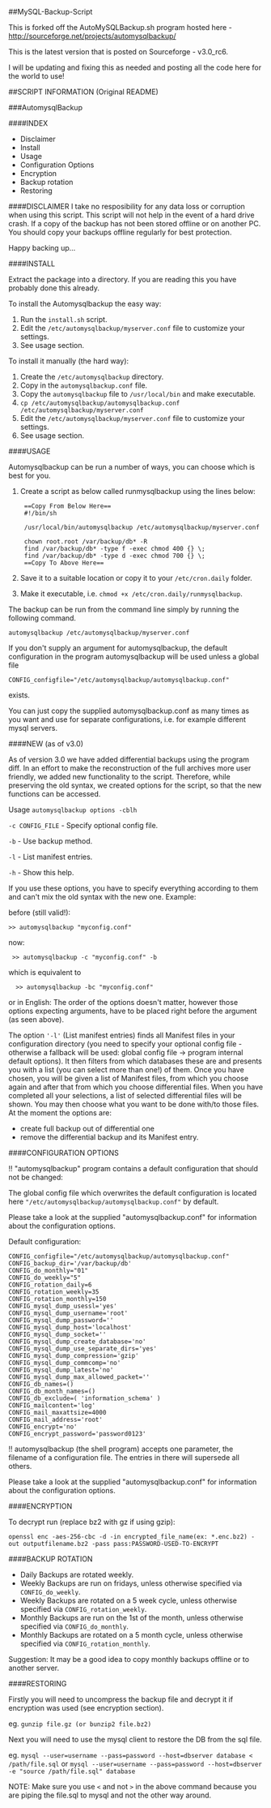 ##MySQL-Backup-Script

This is forked off the AutoMySQLBackup.sh program hosted here - http://sourceforge.net/projects/automysqlbackup/

This is the latest version that is posted on Sourceforge - v3.0_rc6.

I will be updating and fixing this as needed and posting all the code here for the world to use!

##SCRIPT INFORMATION (Original README)

###AutomysqlBackup

####INDEX
* Disclaimer
* Install
* Usage
* Configuration Options
* Encryption
* Backup rotation
* Restoring

####DISCLAIMER
I take no resposibility for any data loss or corruption when using this script.
This script will not help in the event of a hard drive crash. If a copy of the
backup has not been stored offline or on another PC. You should copy your backups
offline regularly for best protection.

Happy backing up...

####INSTALL

Extract the package into a directory. If you are reading this you have probably done
this already.

To install the Automysqlbackup the easy way:

1. Run the `install.sh` script.
2. Edit the `/etc/automysqlbackup/myserver.conf` file to customize your settings.
3. See usage section.

To install it manually (the hard way):

1. Create the `/etc/automysqlbackup` directory.
2. Copy in the `automysqlbackup.conf` file.
3. Copy the `automysqlbackup` file to `/usr/local/bin` and make executable.
4. `cp /etc/automysqlbackup/automysqlbackup.conf /etc/automysqlbackup/myserver.conf`
5. Edit the `/etc/automysqlbackup/myserver.conf` file to customize your settings.
6. See usage section.

####USAGE

Automysqlbackup can be run a number of ways, you can choose which is best for you.

1. Create a script as below called runmysqlbackup using the lines below:

        ==Copy From Below Here==
        #!/bin/sh

        /usr/local/bin/automysqlbackup /etc/automysqlbackup/myserver.conf

        chown root.root /var/backup/db* -R
        find /var/backup/db* -type f -exec chmod 400 {} \;
        find /var/backup/db* -type d -exec chmod 700 {} \;
        ==Copy To Above Here==

2. Save it to a suitable location or copy it to your `/etc/cron.daily` folder.
3. Make it executable, i.e. `chmod +x /etc/cron.daily/runmysqlbackup`.

The backup can be run from the command line simply by running the following command.

  `automysqlbackup /etc/automysqlbackup/myserver.conf`

If you don't supply an argument for automysqlbackup, the default configuration
in the program automysqlbackup will be used unless a global file

 `CONFIG_configfile="/etc/automysqlbackup/automysqlbackup.conf"`

exists.

You can just copy the supplied automysqlbackup.conf as many times as you want
and use for separate configurations, i.e. for example different mysql servers.

####NEW (as of v3.0)

As of version 3.0 we have added differential backups using the program diff. In an
effort to make the reconstruction of the full archives more user friendly, we
added new functionality to the script. Therefore, while preserving the old syntax,
we created options for the script, so that the new functions can be accessed.

Usage `automysqlbackup options -cblh`

`-c CONFIG_FILE` -  Specify optional config file.

``-b`` - Use backup method.

`-l` - List manifest entries.

`-h` - Show this help.

If you use these options, you have to specify everything according to them and can't
mix the old syntax with the new one. Example:

before (still valid!):

  `>> automysqlbackup "myconfig.conf"`

now:

` >> automysqlbackup -c "myconfig.conf" -b`

which is equivalent to

`  >> automysqlbackup -bc "myconfig.conf"`

or in English: The order of the options doesn't matter, however those options expecting
arguments, have to be placed right before the argument (as seen above).

The option `'-l'` (List manifest entries) finds all Manifest files in your configuration
directory (you need to specify your optional config file - otherwise a fallback will be
used: global config file -> program internal default options). It then filters from which
databases these are and presents you with a list (you can select more than one!) of them.
Once you have chosen, you will be given a list of Manifest files, from which you choose
again and after that from which you choose differential files. When you have completed
all your selections, a list of selected differential files will be shown. You may then
choose what you want to be done with/to those files. At the moment the options are:

- create full backup out of differential one
- remove the differential backup and its Manifest entry.

####CONFIGURATION OPTIONS

!! "automysqlbackup" program contains a default configuration that should not be changed:

The global config file which overwrites the default configuration is located here
`"/etc/automysqlbackup/automysqlbackup.conf"` by default.

Please take a look at the supplied "automysqlbackup.conf" for information about the configuration options.

Default configuration:

    CONFIG_configfile="/etc/automysqlbackup/automysqlbackup.conf"
    CONFIG_backup_dir='/var/backup/db'
    CONFIG_do_monthly="01"
    CONFIG_do_weekly="5"
    CONFIG_rotation_daily=6
    CONFIG_rotation_weekly=35
    CONFIG_rotation_monthly=150
    CONFIG_mysql_dump_usessl='yes'
    CONFIG_mysql_dump_username='root'
    CONFIG_mysql_dump_password=''
    CONFIG_mysql_dump_host='localhost'
    CONFIG_mysql_dump_socket=''
    CONFIG_mysql_dump_create_database='no'
    CONFIG_mysql_dump_use_separate_dirs='yes'
    CONFIG_mysql_dump_compression='gzip'
    CONFIG_mysql_dump_commcomp='no'
    CONFIG_mysql_dump_latest='no'
    CONFIG_mysql_dump_max_allowed_packet=''
    CONFIG_db_names=()
    CONFIG_db_month_names=()
    CONFIG_db_exclude=( 'information_schema' )
    CONFIG_mailcontent='log'
    CONFIG_mail_maxattsize=4000
    CONFIG_mail_address='root'
    CONFIG_encrypt='no'
    CONFIG_encrypt_password='password0123'

!! automysqlbackup (the shell program) accepts one parameter, the filename of a configuration file. The entries in there will supersede all others.

Please take a look at the supplied "automysqlbackup.conf" for information about the configuration options.

####ENCRYPTION

To decrypt run (replace bz2 with gz if using gzip):

`openssl enc -aes-256-cbc -d -in encrypted_file_name(ex: *.enc.bz2) -out outputfilename.bz2 -pass pass:PASSWORD-USED-TO-ENCRYPT`

####BACKUP ROTATION

* Daily Backups are rotated weekly.
* Weekly Backups are run on fridays, unless otherwise specified via `CONFIG_do_weekly`.
* Weekly Backups are rotated on a 5 week cycle, unless otherwise specified via `CONFIG_rotation_weekly`.
* Monthly Backups are run on the 1st of the month, unless otherwise specified via `CONFIG_do_monthly`.
* Monthly Backups are rotated on a 5 month cycle, unless otherwise specified via `CONFIG_rotation_monthly`.

Suggestion: It may be a good idea to copy monthly backups offline or to another server.

####RESTORING

Firstly you will need to uncompress the backup file and decrypt it if encryption was used (see encryption section).

eg.
`gunzip file.gz (or bunzip2 file.bz2)`

Next you will need to use the mysql client to restore the DB from the sql file.

eg.
  `mysql --user=username --pass=password --host=dbserver database < /path/file.sql`
or
  `mysql --user=username --pass=password --host=dbserver -e "source /path/file.sql" database`

NOTE: Make sure you use `<` and not `>` in the above command because you are piping the file.sql to mysql and not the other way around.
